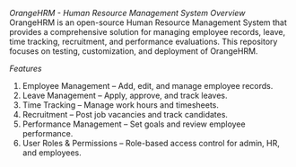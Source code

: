 *OrangeHRM - Human Resource Management System*
*Overview*
OrangeHRM is an open-source Human Resource Management System that provides a comprehensive solution for managing employee records, leave, time tracking, recruitment, and performance evaluations. This repository focuses on testing, customization, and deployment of OrangeHRM.

*Features*
1. Employee Management – Add, edit, and manage employee records.
2. Leave Management – Apply, approve, and track leaves.
3. Time Tracking – Manage work hours and timesheets.
4. Recruitment – Post job vacancies and track candidates.
5. Performance Management – Set goals and review employee performance.
6. User Roles & Permissions – Role-based access control for admin, HR, and employees.

